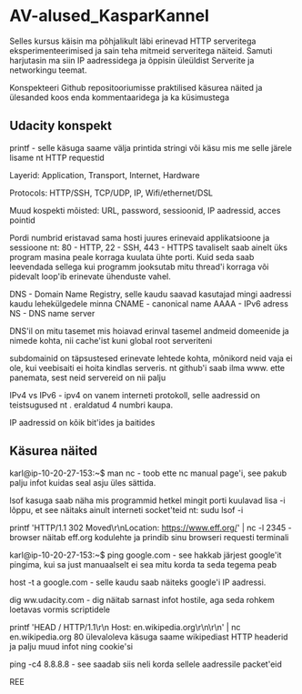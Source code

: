 # AV-alused_KasparKannel
Selles kursus käisin ma põhjalikult läbi erinevad HTTP serveritega eksperimenteerimised ja sain teha mitmeid serveritega näiteid.
Samuti harjutasin ma siin IP aadressidega ja õppisin üleüldist Serverite ja networkingu teemat.


Konspekteeri Github repositooriumisse praktilised käsurea näited ja ülesanded koos enda kommentaaridega ja ka küsimustega

## Udacity konspekt

printf - selle käsuga saame välja printida stringi või käsu mis me selle järele lisame nt HTTP requestid

Layerid: Application, Transport, Internet, Hardware

Protocols: HTTP/SSH, TCP/UDP, IP, Wifi/ethernet/DSL

Muud kospekti mõisted: URL, password, sessioonid, IP aadressid, acces pointid

Pordi numbrid eristavad sama hosti juures erinevaid applikatsioone ja sessioone
    nt: 80 - HTTP, 22 - SSH, 443 - HTTPS
tavaliselt saab ainelt üks program masina peale korraga kuulata ühte porti. Kuid seda saab leevendada sellega kui programm jooksutab mitu thread'i korraga või pidevalt loop'ib erinevate ühenduste vahel.

DNS - Domain Name Registry, selle kaudu saavad kasutajad mingi aadressi kaudu lehekülgedele minna
CNAME - canonical name
AAAA - IPv6 adress
NS - DNS name server

DNS'il on mitu tasemet mis hoiavad erinval tasemel andmeid domeenide ja nimede kohta, nii cache'ist kuni global root serveriteni

subdomainid on täpsustesed erinevate lehtede kohta, mõnikord neid vaja ei ole, kui veebisaiti ei hoita kindlas serveris. nt github'i saab ilma www. ette panemata, sest neid servereid on nii palju

IPv4 vs IPv6 - ipv4 on vanem interneti protokoll, selle aadressid on teistsugused nt . eraldatud 4 numbri kaupa. 

IP aadressid on kõik bit'ides ja baitides

## Käsurea näited
karl@ip-10-20-27-153:~$ man nc - toob ette nc manual page'i, see pakub palju infot kuidas seal asju üles sättida.

lsof kasuga saab näha mis programmid hetkel mingit porti kuulavad lisa -i lõppu, et see näitaks ainult interneti socket'teid
  nt: sudu lsof -i

printf 'HTTP/1.1 302 Moved\r\nLocation: https://www.eff.org/' | nc -l 2345   -  browser näitab eff.org kodulehte ja prindib sinu browseri requesti terminali
  
karl@ip-10-20-27-153:~$ ping google.com - see hakkab järjest google'it pingima, kui sa just manuaalselt ei sea mitu korda ta seda tegema peab

host -t a google.com - selle kaudu saab näiteks google'i IP aadressi.

dig ww.udacity.com - dig näitab sarnast infot hostile, aga seda rohkem loetavas vormis scriptidele

printf 'HEAD / HTTP/1.1\r\n Host: en.wikipedia.org\r\n\r\n' | nc en.wikipedia.org 80
        ülevaloleva käsuga saame wikipediast HTTP headerid ja palju muud infot ning cookie'si

ping -c4 8.8.8.8 - see saadab siis neli korda sellele aadressile packet'eid

REE
```
